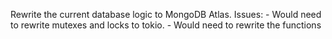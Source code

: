 Rewrite the current database logic to MongoDB Atlas.
    Issues:
        - Would need to rewrite mutexes and locks to tokio.
        - Would need to rewrite the functions
